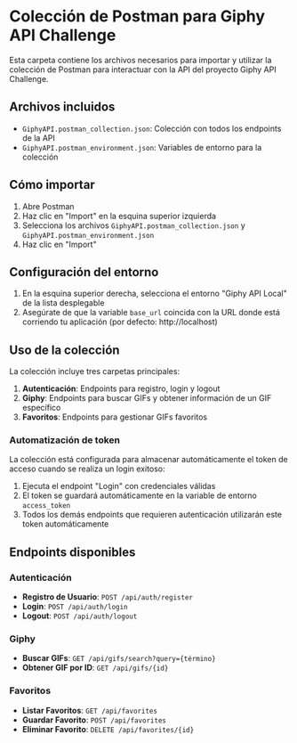 # Colección de Postman para Giphy API Challenge

Esta carpeta contiene los archivos necesarios para importar y utilizar la colección de Postman para interactuar con la API del proyecto Giphy API Challenge.

## Archivos incluidos

- `GiphyAPI.postman_collection.json`: Colección con todos los endpoints de la API
- `GiphyAPI.postman_environment.json`: Variables de entorno para la colección

## Cómo importar

1. Abre Postman
2. Haz clic en "Import" en la esquina superior izquierda
3. Selecciona los archivos `GiphyAPI.postman_collection.json` y `GiphyAPI.postman_environment.json`
4. Haz clic en "Import"

## Configuración del entorno

1. En la esquina superior derecha, selecciona el entorno "Giphy API Local" de la lista desplegable
2. Asegúrate de que la variable `base_url` coincida con la URL donde está corriendo tu aplicación (por defecto: http://localhost)

## Uso de la colección

La colección incluye tres carpetas principales:

1. **Autenticación**: Endpoints para registro, login y logout
2. **Giphy**: Endpoints para buscar GIFs y obtener información de un GIF específico
3. **Favoritos**: Endpoints para gestionar GIFs favoritos

### Automatización de token

La colección está configurada para almacenar automáticamente el token de acceso cuando se realiza un login exitoso:

1. Ejecuta el endpoint "Login" con credenciales válidas
2. El token se guardará automáticamente en la variable de entorno `access_token`
3. Todos los demás endpoints que requieren autenticación utilizarán este token automáticamente

## Endpoints disponibles

### Autenticación

- **Registro de Usuario**: `POST /api/auth/register`
- **Login**: `POST /api/auth/login`
- **Logout**: `POST /api/auth/logout`

### Giphy

- **Buscar GIFs**: `GET /api/gifs/search?query={término}`
- **Obtener GIF por ID**: `GET /api/gifs/{id}`

### Favoritos

- **Listar Favoritos**: `GET /api/favorites`
- **Guardar Favorito**: `POST /api/favorites`
- **Eliminar Favorito**: `DELETE /api/favorites/{id}` 